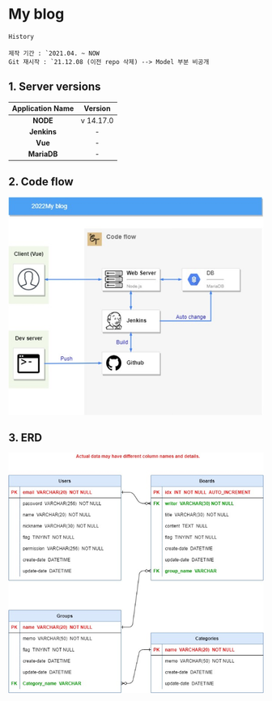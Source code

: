 My blog
=================
```
History

제작 기간 : `2021.04. ~ NOW
Git 재시작 : `21.12.08 (이전 repo 삭제) --> Model 부분 비공개
```
## 1. Server versions

|      Application Name       | Version |
|:---------------------:|:--------:|
| <b> NODE </b> |  v 14.17.0  |
| <b> Jenkins </b> |  -  |
| <b> Vue </b> |  -  |
| <b> MariaDB </b> |  -  |

## 2. Code flow
![flow.jpg](./github/flow.jpg)

## 3. ERD
![ERD.jpg](./github/ERD.jpg)